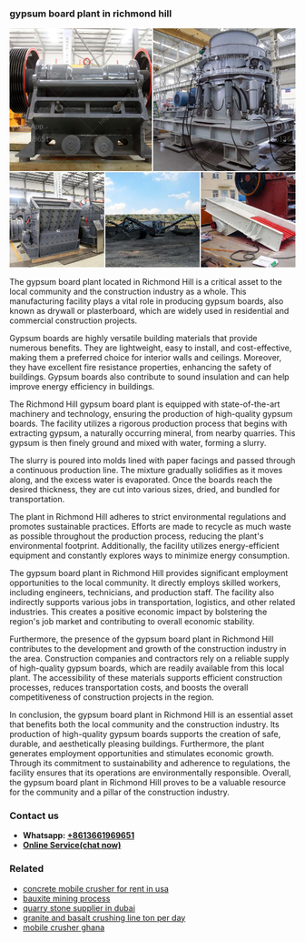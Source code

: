 <h3>gypsum board plant in richmond hill</h3><img src='1704951803.jpg' alt=''><p>The gypsum board plant located in Richmond Hill is a critical asset to the local community and the construction industry as a whole. This manufacturing facility plays a vital role in producing gypsum boards, also known as drywall or plasterboard, which are widely used in residential and commercial construction projects.</p><p>Gypsum boards are highly versatile building materials that provide numerous benefits. They are lightweight, easy to install, and cost-effective, making them a preferred choice for interior walls and ceilings. Moreover, they have excellent fire resistance properties, enhancing the safety of buildings. Gypsum boards also contribute to sound insulation and can help improve energy efficiency in buildings.</p><p>The Richmond Hill gypsum board plant is equipped with state-of-the-art machinery and technology, ensuring the production of high-quality gypsum boards. The facility utilizes a rigorous production process that begins with extracting gypsum, a naturally occurring mineral, from nearby quarries. This gypsum is then finely ground and mixed with water, forming a slurry.</p><p>The slurry is poured into molds lined with paper facings and passed through a continuous production line. The mixture gradually solidifies as it moves along, and the excess water is evaporated. Once the boards reach the desired thickness, they are cut into various sizes, dried, and bundled for transportation.</p><p>The plant in Richmond Hill adheres to strict environmental regulations and promotes sustainable practices. Efforts are made to recycle as much waste as possible throughout the production process, reducing the plant's environmental footprint. Additionally, the facility utilizes energy-efficient equipment and constantly explores ways to minimize energy consumption.</p><p>The gypsum board plant in Richmond Hill provides significant employment opportunities to the local community. It directly employs skilled workers, including engineers, technicians, and production staff. The facility also indirectly supports various jobs in transportation, logistics, and other related industries. This creates a positive economic impact by bolstering the region's job market and contributing to overall economic stability.</p><p>Furthermore, the presence of the gypsum board plant in Richmond Hill contributes to the development and growth of the construction industry in the area. Construction companies and contractors rely on a reliable supply of high-quality gypsum boards, which are readily available from this local plant. The accessibility of these materials supports efficient construction processes, reduces transportation costs, and boosts the overall competitiveness of construction projects in the region.</p><p>In conclusion, the gypsum board plant in Richmond Hill is an essential asset that benefits both the local community and the construction industry. Its production of high-quality gypsum boards supports the creation of safe, durable, and aesthetically pleasing buildings. Furthermore, the plant generates employment opportunities and stimulates economic growth. Through its commitment to sustainability and adherence to regulations, the facility ensures that its operations are environmentally responsible. Overall, the gypsum board plant in Richmond Hill proves to be a valuable resource for the community and a pillar of the construction industry.</p><h3>Contact us</h3><ul><li><strong>Whatsapp:&nbsp;<a href="https://wa.me/8613661969651">+8613661969651</a></strong></li><li><a href="https://swt.shibang-china.com/?git&amp;zhl&amp;gypsum board plant in richmond hill"><strong>Online Service(chat now)</strong></a></li></ul><h3>Related</h3><ul><li><a href='concrete mobile crusher for rent in usa.md'>concrete mobile crusher for rent in usa</a></li><li><a href='bauxite mining process.md'>bauxite mining process</a></li><li><a href='quarry stone supplier in dubai.md'>quarry stone supplier in dubai</a></li><li><a href='granite and basalt crushing line ton per day.md'>granite and basalt crushing line ton per day</a></li><li><a href='mobile crusher ghana.md'>mobile crusher ghana</a></li></ul>